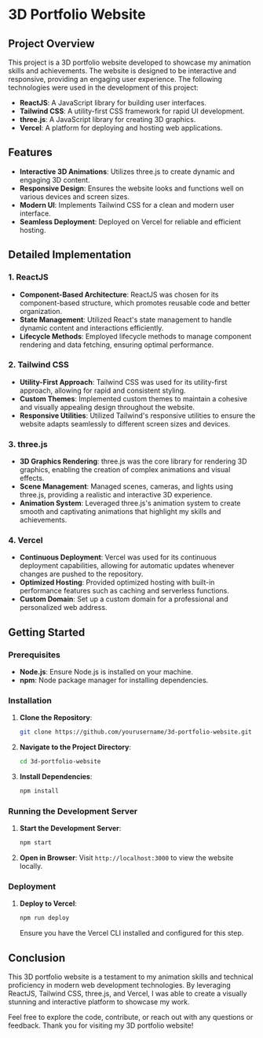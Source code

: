  # 3D Portfolio Website

## Project Overview
This project is a 3D portfolio website developed to showcase my animation skills and achievements. The website is designed to be interactive and responsive, providing an engaging user experience. The following technologies were used in the development of this project:

- **ReactJS**: A JavaScript library for building user interfaces.
- **Tailwind CSS**: A utility-first CSS framework for rapid UI development.
- **three.js**: A JavaScript library for creating 3D graphics.
- **Vercel**: A platform for deploying and hosting web applications.

## Features
- **Interactive 3D Animations**: Utilizes three.js to create dynamic and engaging 3D content.
- **Responsive Design**: Ensures the website looks and functions well on various devices and screen sizes.
- **Modern UI**: Implements Tailwind CSS for a clean and modern user interface.
- **Seamless Deployment**: Deployed on Vercel for reliable and efficient hosting.

## Detailed Implementation

### 1. ReactJS
- **Component-Based Architecture**: ReactJS was chosen for its component-based structure, which promotes reusable code and better organization.
- **State Management**: Utilized React's state management to handle dynamic content and interactions efficiently.
- **Lifecycle Methods**: Employed lifecycle methods to manage component rendering and data fetching, ensuring optimal performance.

### 2. Tailwind CSS
- **Utility-First Approach**: Tailwind CSS was used for its utility-first approach, allowing for rapid and consistent styling.
- **Custom Themes**: Implemented custom themes to maintain a cohesive and visually appealing design throughout the website.
- **Responsive Utilities**: Utilized Tailwind's responsive utilities to ensure the website adapts seamlessly to different screen sizes and devices.

### 3. three.js
- **3D Graphics Rendering**: three.js was the core library for rendering 3D graphics, enabling the creation of complex animations and visual effects.
- **Scene Management**: Managed scenes, cameras, and lights using three.js, providing a realistic and interactive 3D experience.
- **Animation System**: Leveraged three.js's animation system to create smooth and captivating animations that highlight my skills and achievements.

### 4. Vercel
- **Continuous Deployment**: Vercel was used for its continuous deployment capabilities, allowing for automatic updates whenever changes are pushed to the repository.
- **Optimized Hosting**: Provided optimized hosting with built-in performance features such as caching and serverless functions.
- **Custom Domain**: Set up a custom domain for a professional and personalized web address.

## Getting Started

### Prerequisites
- **Node.js**: Ensure Node.js is installed on your machine.
- **npm**: Node package manager for installing dependencies.

### Installation
1. **Clone the Repository**:
   ```bash
   git clone https://github.com/yourusername/3d-portfolio-website.git
   ```
2. **Navigate to the Project Directory**:
   ```bash
   cd 3d-portfolio-website
   ```
3. **Install Dependencies**:
   ```bash
   npm install
   ```

### Running the Development Server
1. **Start the Development Server**:
   ```bash
   npm start
   ```
2. **Open in Browser**: Visit `http://localhost:3000` to view the website locally.

### Deployment
1. **Deploy to Vercel**:
   ```bash
   npm run deploy
   ```
   Ensure you have the Vercel CLI installed and configured for this step.

## Conclusion
This 3D portfolio website is a testament to my animation skills and technical proficiency in modern web development technologies. By leveraging ReactJS, Tailwind CSS, three.js, and Vercel, I was able to create a visually stunning and interactive platform to showcase my work.

Feel free to explore the code, contribute, or reach out with any questions or feedback. Thank you for visiting my 3D portfolio website!
